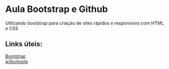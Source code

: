 # Aula Bootstrap e Github

Utilizando bootstrap para criação de sites rápidos e responsivos com
HTML e CSS

## Links úteis:
[Bootstrap](https://getbootstrap.com/)<br>
[w3schools](https://www.w3schools.com/html/html_examples.asp)
